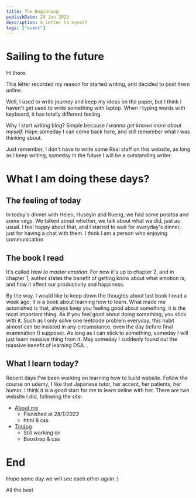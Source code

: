 ```yaml
---
title: The Beginning
publishDate: 29 Jan 2023
description: A letter to myself
tags: ["event"]
---
```


# Sailing to the future

Hi there.

This letter recorded my reason for started writing, and decided to post them online.

Well, I used to write journey and keep my ideas on the paper, but I think I haven't get used to write something with laptop. When I typing words with keyboard, it has totally different feeling.

Why I start writing blog? Simple because _I wanna get known more about myself._ Hope someday I can come back here, and still remember what I was thinking about.

Just remember, I don't have to write some Real staff on this website, as long as I keep writing, someday in the future I will be a outstanding writer.

# What I am doing these days?

## The feeling of today

In today's dinner with Helen, Huseyin and Kueng, we had some potatos and some vegs. We talked about whether, we talk about what we did, just as usual. I feel happy about that, and I started to wait for everyday's dinner, just for having a chat with them. I think I am a person who enjoying communication

## The book I read

It's called _How to master emotion._ For now it's up to chapter 2, and in chapter 1, author states the benefit of getting know about what emotion is, and how it affect our productivity and happiness.

By the way, I would like to keep down the thoughts about last book I read a week ago, it is a book about learning how to learn. What made me astonished is that, always keep you feeling good about something, it is the most important thing. As if you feel good about doing something, you stick with it. Such as I only solve one leetcode problem everyday, this habit almost can be insisted in any circumstance, even the day before final examination (I suppose). As long as I can stick to something, someday I will just learn massive thing from it. May someday I suddenly found out the massive benefit of learning DSA...

## What I learn today?

Recent days I've been working on learning how to build website. Follow the course on udemy, I like that Japanese tutor, her accent, her patients, her humor. I think it is a good start for me to learn online with her. There are two website I did, following the site:

-   [About me](https://youming16.github.io/AboutMe/)
    -   Fisnished at _28/1/2023_
    -   html & css
-   [Tindog](https://youming16.github.io/Tindog)
    -   Still working on
    -   Boostrap & css

# End

Hope some day we will see each other again :)

All the best
